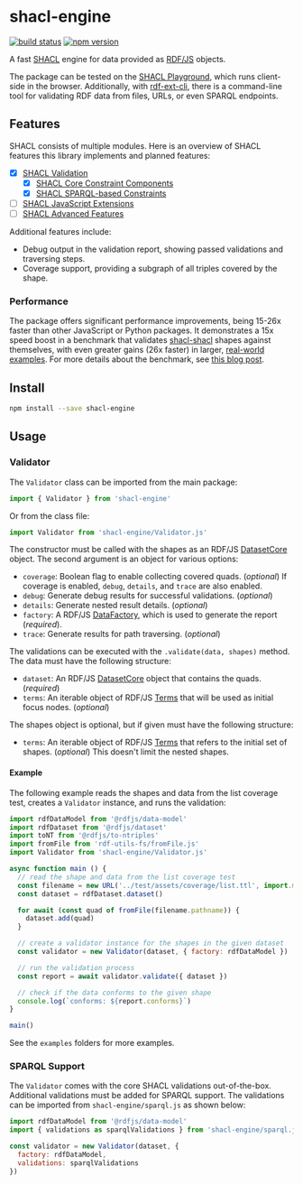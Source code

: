 # shacl-engine

[![build status](https://img.shields.io/github/actions/workflow/status/rdf-ext/shacl-engine/test.yaml?branch=master)](https://github.com/rdf-ext/shacl-engine/actions/workflows/test.yaml)
[![npm version](https://img.shields.io/npm/v/shacl-engine.svg)](https://www.npmjs.com/package/shacl-engine)

A fast [SHACL](https://www.w3.org/TR/shacl/) engine for data provided as [RDF/JS](http://rdf.js.org/data-model-spec/) objects.

The package can be tested on the [SHACL Playground](https://playground.rdf-ext.org/shacl/), which runs client-side in the browser.
Additionally, with [rdf-ext-cli](https://github.com/rdf-ext/rdf-ext-cli), there is a command-line tool for validating RDF data from files, URLs, or even SPARQL endpoints.

## Features

SHACL consists of multiple modules.
Here is an overview of SHACL features this library implements and planned features:

- [X] [SHACL Validation](https://www.w3.org/TR/shacl/#validation)
  - [X] [SHACL Core Constraint Components](https://www.w3.org/TR/shacl/#core-components)
  - [X] [SHACL SPARQL-based Constraints](https://www.w3.org/TR/shacl/#sparql-constraints)
- [ ] [SHACL JavaScript Extensions](https://www.w3.org/TR/shacl-js/)
- [ ] [SHACL Advanced Features](https://w3c.github.io/shacl/shacl-af/)

Additional features include:

- Debug output in the validation report, showing passed validations and traversing steps.
- Coverage support, providing a subgraph of all triples covered by the shape.

### Performance

The package offers significant performance improvements, being 15-26x faster than other JavaScript or Python packages.
It demonstrates a 15x speed boost in a benchmark that validates [shacl-shacl](https://www.w3.org/TR/shacl/#shacl-shacl) shapes against themselves, with even greater gains (26x faster) in larger, [real-world examples](https://github.com/rdf-ext/shacl-engine/issues/12#issuecomment-1940875628).
For more details about the benchmark, see [this blog post](https://www.bergnet.org/2023/03/2023/shacl-engine/).

## Install

```bash
npm install --save shacl-engine
```

## Usage

### Validator

The `Validator` class can be imported from the main package:

```javascript
import { Validator } from 'shacl-engine'
```

Or from the class file:

```javascript
import Validator from 'shacl-engine/Validator.js'
```

The constructor must be called with the shapes as an RDF/JS [DatasetCore](https://rdf.js.org/dataset-spec/#datasetcore-interface) object.
The second argument is an object for various options:

- `coverage`: Boolean flag to enable collecting covered quads. (*optional*)
  If coverage is enabled, `debug`, `details`, and `trace` are also enabled.
- `debug`: Generate debug results for successful validations. (*optional*)
- `details`: Generate nested result details. (*optional*)
- `factory`: A RDF/JS [DataFactory](http://rdf.js.org/data-model-spec/#datafactory-interface), which is used to generate the report (*required*).
- `trace`: Generate results for path traversing. (*optional*)

The validations can be executed with the `.validate(data, shapes)` method.
The data must have the following structure:

- `dataset`: An RDF/JS [DatasetCore](https://rdf.js.org/dataset-spec/#datasetcore-interface) object that contains the quads. (*required*)
- `terms`: An iterable object of RDF/JS [Terms](http://rdf.js.org/data-model-spec/#term-interface) that will be used as initial focus nodes. (*optional*)

The shapes object is optional, but if given must have the following structure:

- `terms`: An iterable object of RDF/JS [Terms](http://rdf.js.org/data-model-spec/#term-interface) that refers to the initial set of shapes. (*optional*)
  This doesn't limit the nested shapes.

#### Example

The following example reads the shapes and data from the list coverage test, creates a `Validator` instance, and runs the validation:

```javascript
import rdfDataModel from '@rdfjs/data-model'
import rdfDataset from '@rdfjs/dataset'
import toNT from '@rdfjs/to-ntriples'
import fromFile from 'rdf-utils-fs/fromFile.js'
import Validator from 'shacl-engine/Validator.js'

async function main () {
  // read the shape and data from the list coverage test
  const filename = new URL('../test/assets/coverage/list.ttl', import.meta.url)
  const dataset = rdfDataset.dataset()

  for await (const quad of fromFile(filename.pathname)) {
    dataset.add(quad)
  }

  // create a validator instance for the shapes in the given dataset
  const validator = new Validator(dataset, { factory: rdfDataModel })

  // run the validation process
  const report = await validator.validate({ dataset })

  // check if the data conforms to the given shape
  console.log(`conforms: ${report.conforms}`)
}

main()
```

See the `examples` folders for more examples.

### SPARQL Support

The `Validator` comes with the core SHACL validations out-of-the-box.
Additional validations must be added for SPARQL support.
The validations can be imported from `shacl-engine/sparql.js` as shown below:

```javascript
import rdfDataModel from '@rdfjs/data-model'
import { validations as sparqlValidations } from 'shacl-engine/sparql.js'

const validator = new Validator(dataset, {
  factory: rdfDataModel,
  validations: sparqlValidations
})
```
